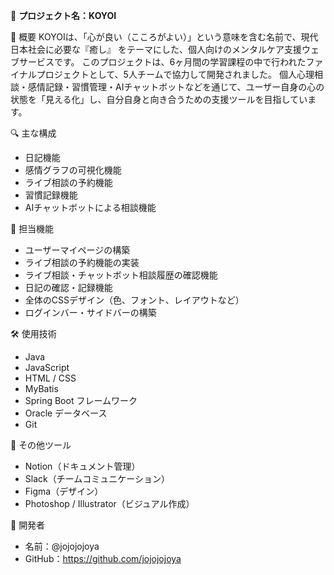 🧠 **プロジェクト名：KOYOI**

📝 概要
KOYOIは、「心が良い（こころがよい）」という意味を含む名前で、現代日本社会に必要な『癒し』 をテーマにした、個人向けのメンタルケア支援ウェブサービスです。
このプロジェクトは、6ヶ月間の学習課程の中で行われたファイナルプロジェクトとして、5人チームで協力して開発されました。
個人心理相談・感情記録・習慣管理・AIチャットボットなどを通じて、ユーザー自身の心の状態を「見える化」し、自分自身と向き合うための支援ツールを目指しています。


🔍 主な構成
- 日記機能
- 感情グラフの可視化機能
- ライブ相談の予約機能
- 習慣記録機能
- AIチャットボットによる相談機能

👤 担当機能
- ユーザーマイページの構築
- ライブ相談の予約機能の実装
- ライブ相談・チャットボット相談履歴の確認機能
- 日記の確認・記録機能
- 全体のCSSデザイン（色、フォント、レイアウトなど）
- ログインバー・サイドバーの構築

🛠 使用技術
- Java
- JavaScript
- HTML / CSS
- MyBatis
- Spring Boot フレームワーク
- Oracle データベース
- Git

🧰 その他ツール
- Notion（ドキュメント管理）
- Slack（チームコミュニケーション）
- Figma（デザイン）
- Photoshop / Illustrator（ビジュアル作成）

👤 開発者
- 名前：@jojojojoya
- GitHub：https://github.com/jojojojoya

